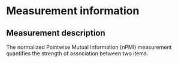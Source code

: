 # Measurement information

## Measurement description

The normalized Pointwise Mutual Information (nPMI) measurement quantifies the
strength of association between two items. 

